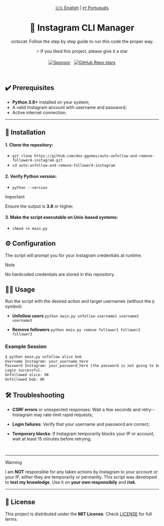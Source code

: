 <!-- |||||||||||||||||||| EN - PT |||||||||||||||||||| -->
<p align='center'>
  <a href="https://github.com/dev-ggomes/auto-unfollow-and-remove-follower4-instagram/blob/main/README.md">🇺🇸 English</a> | 
  <a href="https://github.com/dev-ggomes/auto-unfollow-and-remove-follower4-instagram/blob/main/README-pt-pt.md">ᴘᴛ Português</a>
</p>

<h1 align="center">
  🚀 Instagram CLI Manager
</h1>

<p align='center'>
  :octocat: Follow the step by step guide to run this code the proper way.
</p>

<p align="center">
  ⭐ If you liked this project, please give it a star
</p>

<!-- |||||||||||||||||||| SPONSORS & STARS |||||||||||||||||||| -->
<p align='center'>
  <a href="https://github.com/sponsors/dev-ggomes"><img alt="Sponsor" src="https://img.shields.io/badge/sponsor-30363D?style=for-the-badge&logo=GitHub-Sponsors&logoColor=#white" /></a>
  &nbsp;
  <a href="#"><img alt="GitHub Repo stars" src="https://img.shields.io/github/stars/dev-ggomes/auto-unfollow-and-remove-follower4-instagram?style=for-the-badge" /></a>
</p>

<br>

## ✔️ Prerequisites

<p>
  
  - **Python 3.8+** installed on your system;
  - A valid Instagram account with username and password;
  - Active internet connection.

</p>

---

## 🚀 Installation

<p>

  #### 1. Clone the repository:

  - `git clone https://github.com/dev-ggomes/auto-unfollow-and-remove-follower4-instagram.git` <br>
  - `cd auto-unfollow-and-remove-follower4-instagram`

  #### 2. Verify Python version:

  - `python --version`

  >[!IMPORTANT]
  > Ensure the output is **3.8** or higher.

  #### 3. Make the script executable on Unix-based systems:

  - `chmod +x main.py`
  
</p>

## ⚙️ Configuration

<p>
  The script will prompt you for your Instagram credentials at runtime.
</p>

>[!NOTE]
> No hardcoded credentials are stored in this repository.

## 🏃‍♂️ Usage

<p>
  
  Run the script with the desired action and target usernames (without the `@` symbol):

  - **Unfollow users**
    `python main.py unfollow username1 username2 username3`

  - **Remove followers**
    `python main.py remove follower1 follower2 follower3`

  ### Example Session

  ```bash
  $ python main.py unfollow alice bob
  Username Instagram: your_username_here
  Password Instagram: your_password_here (the password is not going to be stored at any place)
  Login successful.
  Unfollowed alice: OK
  Unfollowed bob: OK
  ```
</p>

## 🛠 Troubleshooting

<p>

  - **CSRF errors** or unexpected responses: Wait a few seconds and retry--Instagram may rate-limit rapid requests;
  - **Login failures**: Verify that your username and password are correct;
  - **Temporary blocks**: If Instagram temporarily blocks your IP or account, wait at least 15 minutes before retrying.

    <br>

---

> [!WARNING]
> I am **NOT** responsible for any taken actions by Instagram to your account or your IP, either they are temporarily or permantly. This script was developed to **test my knowledge**. Use it on **your own responsibily** and **risk**.

---
</p>

## 📄 License

<p>
  
  This project is distributed under the **MIT License**. Check [LICENSE](https://github.com/dev-ggomes/auto-unfollow-and-remove-follower4-instagram?tab=MIT-1-ov-file) for full terms.

</p>
